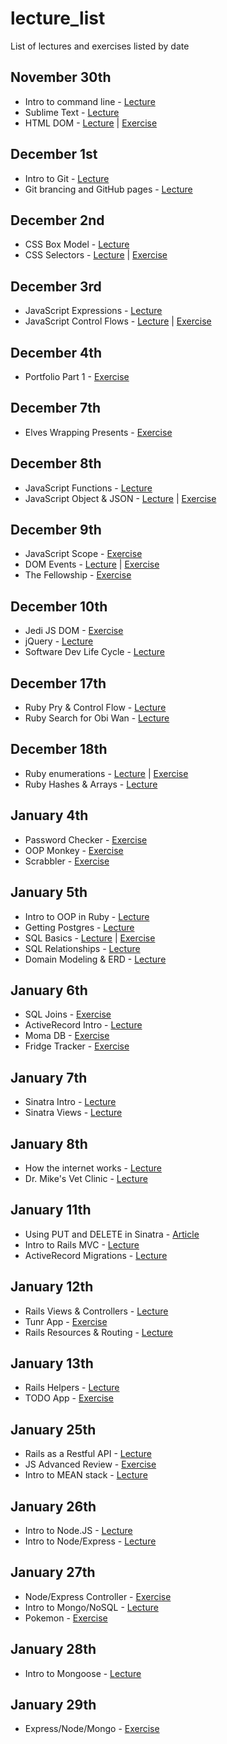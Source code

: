# lecture_list
List of lectures and exercises listed by date

## November 30th
- Intro to command line - [Lecture](https://github.com/ATL-WDI-Curriculum/intro-to-command-line)
- Sublime Text - [Lecture](https://github.com/ATL-WDI-Curriculum/sublime)
- HTML DOM - [Lecture](https://github.com/ATL-WDI-Curriculum/html-dom/blob/master/README.md) | [Exercise](https://github.com/ATL-WDI-Exercises/html-dom/blob/master/html_practice_exercise.md)

## December 1st
- Intro to Git - [Lecture](https://github.com/ATL-WDI-Curriculum/local-and-remote-git/blob/master/readme.md)
- Git brancing and GitHub pages - [Lecture](https://github.com/ATL-WDI-Curriculum/git-branching-and-github-pages/blob/master/readme.md)


## December 2nd
- CSS Box Model - [Lecture](https://github.com/ATL-WDI-Curriculum/css-box-model)
- CSS Selectors - [Lecture](https://github.com/ATL-WDI-Curriculum/css-selectors/blob/master/README.md) | [Exercise](https://github.com/ATL-WDI-Exercises/css-selectors)

## December 3rd
- JavaScript Expressions - [Lecture](https://github.com/ATL-WDI-Curriculum/javascript-expressions)
- JavaScript Control Flows - [Lecture](https://github.com/ATL-WDI-Curriculum/javascript-control-flows) | [Exercise](https://github.com/ATL-WDI-Exercises/js-control-flows)

## December 4th
- Portfolio Part 1 - [Exercise](https://github.com/ATL-WDI-Exercises/portfolio-part-one)

## December 7th
- Elves Wrapping Presents - [Exercise](https://github.com/ATL-WDI-Exercises/elves-wrapping-presents)

## December 8th
- JavaScript Functions - [Lecture](https://github.com/ATL-WDI-Curriculum/js-functions)
- JavaScript Object & JSON - [Lecture](https://github.com/ATL-WDI-Curriculum/js-objects-and-json/blob/master/README.md) | [Exercise](https://github.com/ATL-WDI-Exercises/javascript_objects)

## December 9th
- JavaScript Scope - [Exercise](https://github.com/ATL-WDI-Exercises/JS-Scope)
- DOM Events - [Lecture](https://github.com/ATL-WDI-Curriculum/dom-events) | [Exercise](https://github.com/ATL-WDI-Exercises/js-dom-quotes)
- The Fellowship - [Exercise](https://github.com/ATL-WDI-Exercises/fellowship)

## December 10th
- Jedi JS DOM - [Exercise](https://github.com/ATL-WDI-Exercises/jedi-js-dom)
- jQuery - [Lecture](https://github.com/ATL-WDI-Curriculum/jquery)
- Software Dev Life Cycle - [Lecture](https://github.com/ATL-WDI-Curriculum/sdlc/blob/master/SDLC.md)

## December 17th
- Ruby Pry & Control Flow - [Lecture](https://github.com/ATL-WDI-Curriculum/ruby-pry-and-control-flow/blob/master/README.md)
- Ruby Search for Obi Wan - [Lecture](https://github.com/ATL-WDI-Exercises/ruby_search_for_obi_wan)

## December 18th
- Ruby enumerations - [Lecture](https://github.com/ATL-WDI-Curriculum/ruby-enumerations/blob/master/README.md) | [Exercise](https://github.com/ATL-WDI-Exercises/ruby-enumerations/blob/master/README.md)
- Ruby Hashes & Arrays - [Lecture](https://github.com/ATL-WDI-Curriculum/ruby-hashes-and-arrays/blob/master/README.md)

## January 4th
- Password Checker - [Exercise](https://github.com/ATL-WDI-Exercises/password-checker)
- OOP Monkey - [Exercise](https://github.com/ga-dc/oop_monkey)
- Scrabbler - [Exercise](https://github.com/ga-dc/scrabbler)

## January 5th
- Intro to OOP in Ruby - [Lecture](https://gist.github.com/RobertAKARobin/01495123310455c86f5c)
- Getting Postgres - [Lecture](https://github.com/ga-dc/curriculum/blob/master/04-ruby-mvc-sinatra/databases/getting_postgres.md)
- SQL Basics - [Lecture](https://github.com/ga-dc/curriculum/blob/master/04-ruby-mvc-sinatra/databases/sql_basics.md) | [Exercise](https://github.com/ga-dc/library_sql)
- SQL Relationships - [Lecture](https://github.com/ga-dc/curriculum/blob/master/04-ruby-mvc-sinatra/databases/sql_relationships.md)
- Domain Modeling & ERD - [Lecture](https://github.com/ga-dc/curriculum/tree/master/04-ruby-mvc-sinatra/domain_modeling)

## January 6th
- SQL Joins - [Exercise](https://github.com/ATL-WDI-Curriculum/sql-joins)
- ActiveRecord Intro - [Lecture](https://github.com/ga-dc/curriculum/tree/master/04-ruby-mvc-sinatra/active-record-intro)
- Moma DB - [Exercise](https://github.com/ga-dc/moma_db)
- Fridge Tracker - [Exercise](https://github.com/ga-dc/fridge_tracker)

## January 7th
- Sinatra Intro - [Lecture](https://github.com/ATL-WDI-Curriculum/sinatra-intro/blob/master/README.md)
- Sinatra Views - [Lecture](https://github.com/ATL-WDI-Curriculum/sinatra-views/blob/master/README.md)

## January 8th
- How the internet works - [Lecture](https://github.com/ATL-WDI-Curriculum/how-the-internet-works)
- Dr. Mike's Vet Clinic - [Lecture](https://github.com/drmikeh/vet-cinic-sinatra-crud)

## January 11th
- Using PUT and DELETE in Sinatra - [Article](http://mikeebert.tumblr.com/post/26877173686/quick-tip-using-put-and-delete-in-sinatra)
- Intro to Rails MVC - [Lecture](https://github.com/ATL-WDI-Curriculum/intro-to-rails-mvc)
- ActiveRecord Migrations - [Lecture](https://github.com/ATL-WDI-Curriculum/rails-active-record-migrations)

## January 12th
- Rails Views & Controllers - [Lecture](https://github.com/ga-dc/curriculum/tree/master/05-mvc-with-rails/rails-views-and-controllers)
- Tunr App - [Exercise](https://github.com/ga-dc/tunr_rails_models_and_migrations)
- Rails Resources & Routing - [Lecture](https://github.com/ATL-WDI-Curriculum/rails-resources-and-routing)

## January 13th
- Rails Helpers - [Lecture](https://github.com/ga-dc/curriculum/tree/master/05-mvc-with-rails/rails-helpers)
- TODO App - [Exercise](https://github.com/drmikeh/rails_todo_app)

## January 25th
- Rails as a Restful API - [Lecture](https://github.com/ATL-WDI-Curriculum/rails-as-a-restful-api)
- JS Advanced Review - [Exercise](https://github.com/ATL-WDI-Exercises/js-advanced-review)
- Intro to MEAN stack - [Lecture](https://github.com/ATL-WDI-Curriculum/intro-to-mean-stack)

## January 26th
- Intro to Node.JS - [Lecture](https://github.com/ATL-WDI-Curriculum/intro-to-node)
- Intro to Node/Express - [Lecture](https://github.com/ATL-WDI-Curriculum/node-express-intro-lesson/blob/master/README.md)

## January 27th
- Node/Express Controller - [Exercise](https://github.com/ATL-WDI-Curriculum/node-express-intro-lesson/blob/master/README.md)
- Intro to Mongo/NoSQL - [Lecture](https://github.com/ATL-WDI-Curriculum/mongo-nosql-intro-lesson)
- Pokemon - [Exercise](https://github.com/ATL-WDI-Exercises/mongo-pokemon)

## January 28th
- Intro to Mongoose - [Lecture](https://github.com/ATL-WDI-Curriculum/intro-to-mongoose)

## January 29th
- Express/Node/Mongo - [Exercise](https://github.com/ATL-WDI-Exercises/express-node-mongoose-lab/tree/master)
